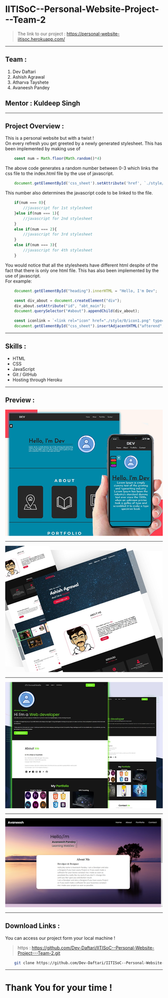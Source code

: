 # IITISoC--Personal-Website-Project---Team-2
>The link to our project : https://personal-website-iitisoc.herokuapp.com/
___

## **Team** :

1. Dev Daftari
1. Ashish Agrawal
1. Atharva Tayshete
1. Avaneesh Pandey

## **Mentor** : Kuldeep Singh
___
## **Project Overview** :

This is a personal website but with a twist ! <br /> 
On every refresh you get greeted by a newly generated stylesheet. This has been implemented by making use of
```javascript
    const num = Math.floor(Math.random()*4)
```
The above code generates a random number between 0-3 which links the css file to the index.html file by the use of javascript. 
```javascript
    document.getElementById('css_sheet').setAttribute('href', `./style/${num}/${num}.css`);
```
This number also determines the javascript code to be linked to the file.
```javascript
    if(num === 0){
        //javascript for 1st stylesheet
    }else if(num === 1){
        //javascript for 2nd stylesheet
    }
    else if(num === 2){
        //javascript for 3rd stylesheet
    }
    else if(num === 3){
        //javascript for 4th stylesheet
    }
```
You would notice that all the stylesheets have different html despite of the fact that there is only one html file. This has also been implemented by the use of javascript.</br>
For example:
```javascript
    document.getElementById("heading").innerHTML = "Hello, I'm Dev";
```
```javascript
    const div_about = document.createElement("div");
    div_about.setAttribute("id", "abt_main");
    document.querySelector("#about").appendChild(div_about);
```    
```javascript
    const iconlink = `<link rel="icon" href="./style/0/icon1.png" type="image/icon type">`;
    document.getElementById("css_sheet").insertAdjacentHTML("afterend", iconlink);
```
___
## **Skills** : 
* HTML
* CSS
* JavaScript
* Git / GitHub
* Hosting through Heroku
___
## **Preview** :

![0.css](./previews/Dev.jfif)
___
![1.css](./previews/Ashish.jfif)
___
![2.css](./previews/Atharva.jfif)
___
![3.css](./previews/Avaneesh.png)
___

## **Download Links** : 
You can access our project form your local machine !
>https : https://github.com/Dev-Daftari/IITISoC--Personal-Website-Project---Team-2.git

```bash
    git clone https://github.com/Dev-Daftari/IITISoC--Personal-Website-Project---Team-2.git
```
___
# Thank You for your time !
